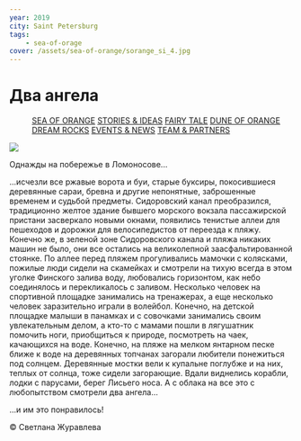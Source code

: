 ```yaml
---
year: 2019
city: Saint Petersburg
tags:
    - sea-of-orage
cover: /assets/sea-of-orange/sorange_si_4.jpg
---
```


# Два ангела

<Menu>
<a href="/sea-of-orange">SEA OF ORANGE</a>
<a href="/sea-of-orange/stories-and-ideas">STORIES & IDEAS</a>
<a href="/sea-of-orange/fairytale">FAIRY TALE</a>
<a href="/sea-of-orange/dune-of-orange">DUNE OF ORANGE</a>
<a href="/sea-of-orange/dreamrocks">DREAM ROCKS</a>
<a href="/sea-of-orange/events-and-news">EVENTS & NEWS</a>
<a href="/sea-of-orange/team-and-partners">TEAM & PARTNERS</a>
</Menu>

![](/assets/sea-of-orange/sorange_si_4.jpg)

Однажды на побережье в Ломоносове...

...исчезли все ржавые ворота и буи, старые буксиры, покосившиеся деревянные сараи, бревна и другие непонятные, заброшенные временем и судьбой предметы. Сидоровский канал преобразился, традиционно желтое здание бывшего морского вокзала пассажирской пристани засверкало новыми окнами, появились тенистые аллеи для пешеходов и дорожки для велосипедистов от переезда к пляжу. Конечно же, в зеленой зоне Сидоровского канала и пляжа никаких машин не было, они все остались на великолепной заасфальтированной стоянке. По аллее перед пляжем прогуливались мамочки с колясками, пожилые люди сидели на скамейках и смотрели на тихую всегда в этом уголке Финского залива воду, любовались горизонтом, как небо соединялось и перекликалось с заливом. Несколько человек на спортивной площадке занимались на тренажерах, а еще несколько человек заразительно играли в волейбол. Конечно, на детской площадке малыши в панамках и с совочками занимались своим увлекательным делом, а кто-то с мамами пошли в лягушатник помочить ноги, приобщиться к природе, посмотреть на чаек, качающихся на воде. Конечно, на пляже на мелком янтарном песке ближе к воде на деревянных топчанах загорали любители понежиться под солнцем. Деревянные мостки вели к купальне поглубже и на них, теплых от солнца, тоже сидели загорающие. Вдали виднелись корабли, лодки с парусами, берег Лисьего носа. А с облака на все это с любопытством смотрели два ангела...

...и им это понравилось!

© Светлана Журавлева
